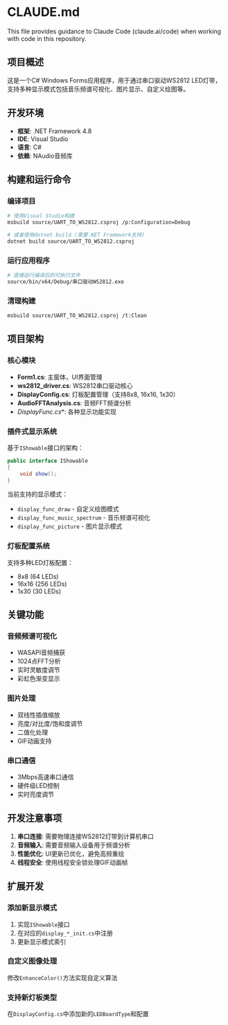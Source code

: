 # CLAUDE.md

This file provides guidance to Claude Code (claude.ai/code) when working with code in this repository.

## 项目概述

这是一个C# Windows Forms应用程序，用于通过串口驱动WS2812 LED灯带，支持多种显示模式包括音乐频谱可视化、图片显示、自定义绘图等。

## 开发环境

- **框架**: .NET Framework 4.8
- **IDE**: Visual Studio
- **语言**: C#
- **依赖**: NAudio音频库

## 构建和运行命令

### 编译项目
```bash
# 使用Visual Studio构建
msbuild source/UART_TO_WS2812.csproj /p:Configuration=Debug

# 或者使用dotnet build (需要.NET Framework支持)
dotnet build source/UART_TO_WS2812.csproj
```

### 运行应用程序
```bash
# 直接运行编译后的可执行文件
source/bin/x64/Debug/串口驱动WS2812.exe
```

### 清理构建
```bash
msbuild source/UART_TO_WS2812.csproj /t:Clean
```

## 项目架构

### 核心模块
- **Form1.cs**: 主窗体，UI界面管理
- **ws2812_driver.cs**: WS2812串口驱动核心
- **DisplayConfig.cs**: 灯板配置管理（支持8x8, 16x16, 1x30）
- **AudioFFTAnalysis.cs**: 音频FFT频谱分析
- **DisplayFunc*.cs**: 各种显示功能实现

### 插件式显示系统
基于`IShowable`接口的架构：
```csharp
public interface IShowable
{
    void show();
}
```

当前支持的显示模式：
- `display_func_draw` - 自定义绘图模式
- `display_func_music_spectrum` - 音乐频谱可视化
- `display_func_picture` - 图片显示模式

### 灯板配置系统
支持多种LED灯板配置：
- 8x8 (64 LEDs)
- 16x16 (256 LEDs) 
- 1x30 (30 LEDs)

## 关键功能

### 音频频谱可视化
- WASAPI音频捕获
- 1024点FFT分析
- 实时灵敏度调节
- 彩虹色渐变显示

### 图片处理
- 双线性插值缩放
- 亮度/对比度/饱和度调节
- 二值化处理
- GIF动画支持

### 串口通信
- 3Mbps高速串口通信
- 硬件级LED控制
- 实时亮度调节

## 开发注意事项

1. **串口连接**: 需要物理连接WS2812灯带到计算机串口
2. **音频输入**: 需要音频输入设备用于频谱分析
3. **性能优化**: UI更新已优化，避免高频重绘
4. **线程安全**: 使用线程安全锁处理GIF动画帧

## 扩展开发

### 添加新显示模式
1. 实现`IShowable`接口
2. 在对应的`display_*_init.cs`中注册
3. 更新显示模式索引

### 自定义图像处理
修改`EnhanceColor()`方法实现自定义算法

### 支持新灯板类型
在`DisplayConfig.cs`中添加新的`LEDBoardType`和配置